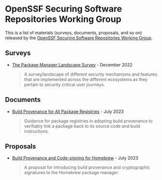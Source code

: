# OpenSSF Securing Software Repositories Working Group

This is a list of materials (surveys, documents, proposals, and so on) released by the [OpenSSF Securing Software Repositories Working Group](https://github.com/ossf/wg-securing-software-repos).

## Surveys

* [The Package Manager Landscape Survey](https://github.com/ossf/wg-securing-software-repos/blob/main/survey/2022/README.md) - December 2022
  > A survey/landscape of different security mechanisms and features that are implemented across the different ecosystems as they pertain to security critical user journeys.

## Documents

* [Build Provenance for All Package Registries](https://repos.openssf.org/build-provenance-for-all-package-registries) - July 2023
  > Guidance for package registries in adopting build provenance to verifiably link a package back to its source code and build instructions.


## Proposals

* [Build Provenance and Code-signing for Homebrew](https://repos.openssf.org/proposals/build-provenance-and-code-signing-for-homebrew) - July 2023
  > A proposal for introducing build provenance and cryptographic signatures to the Homebrew package manager.
